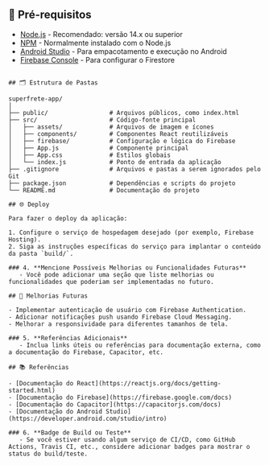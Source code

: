 ## 🔧 Pré-requisitos

- [Node.js](https://nodejs.org/en/download/) - Recomendado: versão 14.x ou superior
- [NPM](https://www.npmjs.com/get-npm) - Normalmente instalado com o Node.js
- [Android Studio](https://developer.android.com/studio) - Para empacotamento e execução no Android
- [Firebase Console](https://console.firebase.google.com/) - Para configurar o Firestore
```

## 🗂️ Estrutura de Pastas

superfrete-app/
│
├── public/                 # Arquivos públicos, como index.html
├── src/                    # Código-fonte principal
│   ├── assets/             # Arquivos de imagem e ícones
│   ├── components/         # Componentes React reutilizáveis
│   ├── firebase/           # Configuração e lógica do Firebase
│   ├── App.js              # Componente principal
│   ├── App.css             # Estilos globais
│   └── index.js            # Ponto de entrada da aplicação
├── .gitignore              # Arquivos e pastas a serem ignorados pelo Git
├── package.json            # Dependências e scripts do projeto
└── README.md               # Documentação do projeto

## 🌐 Deploy

Para fazer o deploy da aplicação:

1. Configure o serviço de hospedagem desejado (por exemplo, Firebase Hosting).
2. Siga as instruções específicas do serviço para implantar o conteúdo da pasta `build/`.

### 4. **Mencione Possíveis Melhorias ou Funcionalidades Futuras**
   - Você pode adicionar uma seção que liste melhorias ou funcionalidades que poderiam ser implementadas no futuro.

## 🚧 Melhorias Futuras

- Implementar autenticação de usuário com Firebase Authentication.
- Adicionar notificações push usando Firebase Cloud Messaging.
- Melhorar a responsividade para diferentes tamanhos de tela.

### 5. **Referências Adicionais**
   - Inclua links úteis ou referências para documentação externa, como a documentação do Firebase, Capacitor, etc.

## 📚 Referências

- [Documentação do React](https://reactjs.org/docs/getting-started.html)
- [Documentação do Firebase](https://firebase.google.com/docs)
- [Documentação do Capacitor](https://capacitorjs.com/docs)
- [Documentação do Android Studio](https://developer.android.com/studio/intro)

### 6. **Badge de Build ou Teste**
   - Se você estiver usando algum serviço de CI/CD, como GitHub Actions, Travis CI, etc., considere adicionar badges para mostrar o status do build/teste.
